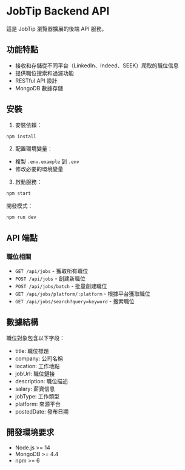 # JobTip Backend API

這是 JobTip 瀏覽器擴展的後端 API 服務。

## 功能特點

- 接收和存儲從不同平台（LinkedIn、Indeed、SEEK）爬取的職位信息
- 提供職位搜索和過濾功能
- RESTful API 設計
- MongoDB 數據存儲

## 安裝

1. 安裝依賴：
```bash
npm install
```

2. 配置環境變量：
- 複製 `.env.example` 到 `.env`
- 修改必要的環境變量

3. 啟動服務：
```bash
npm start
```

開發模式：
```bash
npm run dev
```

## API 端點

### 職位相關

- `GET /api/jobs` - 獲取所有職位
- `POST /api/jobs` - 創建新職位
- `POST /api/jobs/batch` - 批量創建職位
- `GET /api/jobs/platform/:platform` - 根據平台獲取職位
- `GET /api/jobs/search?query=keyword` - 搜索職位

## 數據結構

職位對象包含以下字段：
- title: 職位標題
- company: 公司名稱
- location: 工作地點
- jobUrl: 職位鏈接
- description: 職位描述
- salary: 薪資信息
- jobType: 工作類型
- platform: 來源平台
- postedDate: 發布日期

## 開發環境要求

- Node.js >= 14
- MongoDB >= 4.4
- npm >= 6 